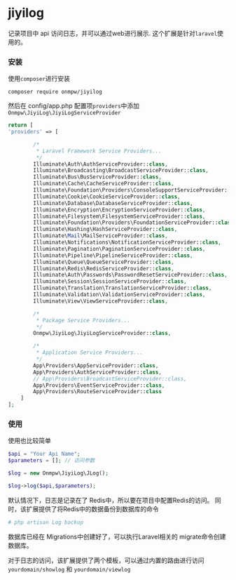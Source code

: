 # jiyilog
记录项目中 api 访问日志，并可以通过web进行展示.
这个扩展是针对`laravel`使用的。

### 安装
使用`composer`进行安装
```
composer require onmpw/jiyilog
```
然后在 config/app.php 配置项`providers`中添加 `Onmpw\JiyiLog\JiyiLogServiceProvider`
```php
return [
'providers' => [

        /*
         * Laravel Framework Service Providers...
         */
        Illuminate\Auth\AuthServiceProvider::class,
        Illuminate\Broadcasting\BroadcastServiceProvider::class,
        Illuminate\Bus\BusServiceProvider::class,
        Illuminate\Cache\CacheServiceProvider::class,
        Illuminate\Foundation\Providers\ConsoleSupportServiceProvider::class,
        Illuminate\Cookie\CookieServiceProvider::class,
        Illuminate\Database\DatabaseServiceProvider::class,
        Illuminate\Encryption\EncryptionServiceProvider::class,
        Illuminate\Filesystem\FilesystemServiceProvider::class,
        Illuminate\Foundation\Providers\FoundationServiceProvider::class,
        Illuminate\Hashing\HashServiceProvider::class,
        Illuminate\Mail\MailServiceProvider::class,
        Illuminate\Notifications\NotificationServiceProvider::class,
        Illuminate\Pagination\PaginationServiceProvider::class,
        Illuminate\Pipeline\PipelineServiceProvider::class,
        Illuminate\Queue\QueueServiceProvider::class,
        Illuminate\Redis\RedisServiceProvider::class,
        Illuminate\Auth\Passwords\PasswordResetServiceProvider::class,
        Illuminate\Session\SessionServiceProvider::class,
        Illuminate\Translation\TranslationServiceProvider::class,
        Illuminate\Validation\ValidationServiceProvider::class,
        Illuminate\View\ViewServiceProvider::class,

        /*
         * Package Service Providers...
         */
        Onmpw\JiyiLog\JiyiLogServiceProvider::class,

        /*
         * Application Service Providers...
         */
        App\Providers\AppServiceProvider::class,
        App\Providers\AuthServiceProvider::class,
        // App\Providers\BroadcastServiceProvider::class,
        App\Providers\EventServiceProvider::class,
        App\Providers\RouteServiceProvider::class
    ]
];
```

### 使用
使用也比较简单
```php
$api = "Your Api Name";
$parameters = []; // 访问参数

$log = new Onmpw\JiyiLog\JLog();

$log->log($api,$parameters);
```

默认情况下，日志是记录在了 Redis中，所以要在项目中配置Redis的访问。
同时，该扩展提供了将Redis中的数据备份到数据库的命令
```bash
# php artisan Log backup
```
数据库已经在 Migrations中创建好了，可以执行Laravel相关的 migrate命令创建数据库。

对于日志的访问，该扩展提供了两个模板，可以通过内置的路由进行访问
`yourdomain/showlog` 和 `yourdomain/viewlog`

